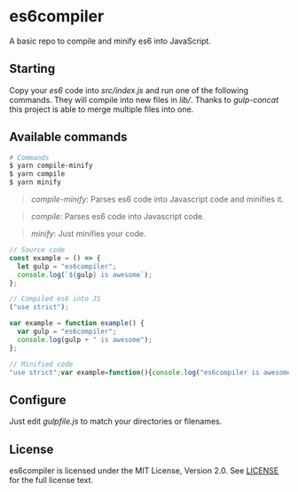 # es6compiler

A basic repo to compile and minify es6 into JavaScript.

## Starting

Copy your _es6_ code into _src/index.js_ and run one of the following commands. They will compile into new files in _lib/_. Thanks to _gulp-concat_ this project is able to merge multiple files into one.

## Available commands

```bash
# Commands
$ yarn compile-minify
$ yarn compile
$ yarn minify
```

> _compile-minify_: Parses es6 code into Javascript code and minifies it.

> _compile_: Parses es6 code into Javascript code.

> _minify_: Just minifies your code.

```javascript
// Source code
const example = () => {
  let gulp = "es6compiler";
  console.log(`${gulp} is awesome`);
};

// Compiled es6 into JS
("use strict");

var example = function example() {
  var gulp = "es6compiler";
  console.log(gulp + " is awesome");
};

// Minified code
"use strict";var example=function(){console.log("es6compiler is awesome")};
```

## Configure

Just edit _gulpfile.js_ to match your directories or filenames.

## License

es6compiler is licensed under the MIT License, Version 2.0. See [LICENSE](LICENSE) for the full license text.
